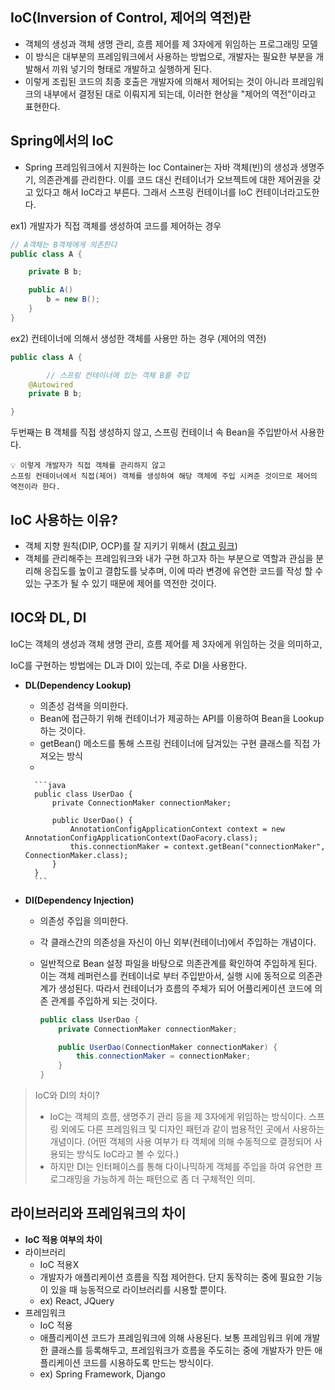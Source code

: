 ## IoC(Inversion of Control, 제어의 역전)란

- 객체의 생성과 객체 생명 관리, 흐름 제어를 제 3자에게 위임하는 프로그래밍 모델
- 이 방식은 대부분의 프레임워크에서 사용하는 방법으로, 개발자는 필요한 부분을 개발해서 끼워 넣기의 형태로 개발하고 실행하게 된다.
- 이렇게 조립된 코드의 최종 호출은 개발자에 의해서 제어되는 것이 아니라 프레임워크의 내부에서 결정된 대로 이뤄지게 되는데, 이러한 현상을 "제어의 역전"이라고 표현한다.

## Spring에서의 IoC

- Spring 프레임워크에서 지원하는 Ioc Container는 자바 객체(빈)의 생성과 생명주기, 의존관계를 관리한다. 이를 코드 대신 컨테이너가 오브젝트에 대한 제어권을 갖고 있다고 해서 IoC라고 부른다. 그래서 스프링 컨테이너를 IoC 컨테이너라고도한다.

ex1) 개발자가 직접 객체를 생성하여 코드를 제어하는 경우

```java
// A객체는 B객체에게 의존한다
public class A {

    private B b;

    public A()
        b = new B();
    }
}
```

ex2) 컨테이너에 의해서 생성한 객체를 사용만 하는 경우 (제어의 역전)

```java
public class A {

		// 스프링 컨테이너에 있는 객체 B를 주입
    @Autowired
    private B b;

}
```

두번째는 B 객체를 직접 생성하지 않고, 스프링 컨테이너 속 Bean을 주입받아서 사용한다.

<aside>

  
    💡 이렇게 개발자가 직접 객체를 관리하지 않고 
    스프링 컨테이너에서 직접(제어) 객체를 생성하여 해당 객체에 주입 시켜준 것이므로 제어의 역전이라 한다.

  
</aside>

## IoC 사용하는 이유?

- 객체 지향 원칙(DIP, OCP)를 잘 지키기 위해서 ([참고 링크](https://github.com/Cs-Java-Interview/Tech-Interview/blob/main/spring/container.md#%EC%8A%A4%ED%94%84%EB%A7%81-%EC%BB%A8%ED%85%8C%EC%9D%B4%EB%84%88%EB%A5%BC-%EC%82%AC%EC%9A%A9%ED%95%98%EB%8A%94-%EC%9D%B4%EC%9C%A0?))
- 객체를 관리해주는 프레임워크와 내가 구현 하고자 하는 부분으로 역할과 관심을 분리해 응집도를 높이고 결합도를 낮추며, 이에 따라 변경에 유연한 코드를 작성 할 수 있는 구조가 될 수 있기 때문에 제어를 역전한 것이다.

## IOC와 DL, DI

IoC는 객체의 생성과 객체 생명 관리, 흐름 제어를 제 3자에게 위임하는 것을 의미하고,

IoC를 구현하는 방법에는 DL과 DI이 있는데, 주로 DI을 사용한다.

- **DL(Dependency Lookup)**
    - 의존성 검색을 의미한다.
    - Bean에 접근하기 위해 컨테이너가 제공하는 API를 이용하여 Bean을 Lookup하는 것이다.
    - getBean() 메소드를 통해 스프링 컨테이너에 담겨있는 구현 클래스를 직접 가져오는 방식
    - 
        
        ```java
        public class UserDao {
            private ConnectionMaker connectionMaker;
            
            public UserDao() {
                AnnotationConfigApplicationContext context = new AnnotationConfigApplicationContext(DaoFacory.class);
                this.connectionMaker = context.getBean("connectionMaker", ConnectionMaker.class);
            }
        }
        ```
        
- **DI(Dependency Injection)**
    - 의존성 주입을 의미한다.
    - 각 클래스간의 의존성을 자신이 아닌 외부(컨테이너)에서 주입하는 개념이다.
    - 일반적으로 Bean 설정 파일을 바탕으로 의존관계를 확인하여 주입하게 된다.
    이는 객체 레퍼런스를 컨테이너로 부터 주입받아서, 실행 시에 동적으로 의존관계가 생성된다. 따라서 컨테이너가 흐름의 주체가 되어 어플리케이션 코드에 의존 관계를 주입하게 되는 것이다.
        
        ```java
        public class UserDao {
            private ConnectionMaker connectionMaker;
        
            public UserDao(ConnectionMaker connectionMaker) {
                this.connectionMaker = connectionMaker;
            }
        }
        ```
        

>   IoC와 DI의 차이?
> 
> - IoC는 객체의 흐름, 생명주기 관리 등을 제 3자에게 위임하는 방식이다. 스프링 외에도 다른 프레임워크 및 디자인 패턴과 같이 범용적인 곳에서 사용하는 개념이다. (어떤 객체의 사용 여부가 타 객체에 의해 수동적으로 결정되어 사용되는 방식도 IoC라고 볼 수 있다.)
> - 하지만 DI는 인터페이스를 통해 다이나믹하게 객체를 주입을 하여 유연한 프로그래밍을 가능하게 하는 패턴으로 좀 더 구체적인 의미.


## 라이브러리와 프레임워크의 차이

- **IoC 적용 여부의 차이**
- 라이브러리
    - IoC 적용X
    - 개발자가 애플리케이션 흐름을 직접 제어한다. 단지 동작히는 중에 필요한 기능이 있을 때 능동적으로 라이브러리를 시용할 뿐이다.
    - ex) React, JQuery
- 프레임워크
    - IoC 적용
    - 애플리케이션 코드가 프레임워크에 의해 사용된다. 보통 프레임워크 위에 개발한 클래스를 등록해두고, 프레임워크가 흐름을 주도히는 중에 개발자가 만든 애플리케이션 코드를 시용하도록 만드는 방식이다.
    - ex) Spring Framework, Django

